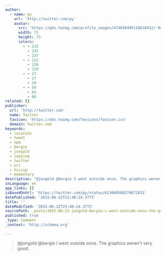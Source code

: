 ```yaml
---
author:
  - name: py
    url: 'http://twitter.com/py'
    avatar:
      src: 'https://pbs.twimg.com/profile_images/474650495118610432/-9urCsS4_bigger.png'
      width: 73
      height: 73
      colors:
        - - 232
          - 235
          - 237
        - - 122
          - 126
          - 129
        - - 23
          - 27
          - 29
        - - 59
          - 64
          - 68
related: []
publisher:
  url: 'http://twitter.com'
  name: Twitter
  favicon: 'https://abs.twimg.com/favicons/favicon.ico'
  domain: twitter.com
keywords:
  - location
  - tweet
  - npm
  - bergie
  - jongold
  - copying
  - twitter
  - url
  - hiccup
  - momentary
description: "@jongold @bergie I went outside once. The graphics weren't very good."
inLanguage: en
app_links: []
isBasedOnUrl: 'https://twitter.com/py/status/613060508279672832'
datePublished: '2015-06-22T23:48:24.377Z'
title: ''
dateModified: '2015-06-22T23:48:24.377Z'
sourcePath: _posts/2015-06-22-jongold-bergie-i-went-outside-once-the-graphics-werent-v.md
published: true
_type: Comment
_context: 'http://schema.org'

---
```

> &commat;jongold &commat;bergie I went outside once&period; The graphics weren't very good&period;